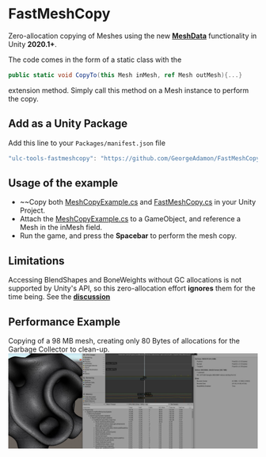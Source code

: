 # FastMeshCopy
Zero-allocation copying of Meshes using the new [**MeshData**](https://docs.unity3d.com/2020.1/Documentation/ScriptReference/Mesh.AllocateWritableMeshData.html) functionality in Unity **2020.1+**.

The code comes in the form of a static class with the 
```csharp
public static void CopyTo(this Mesh inMesh, ref Mesh outMesh){...}
``` 
extension method. Simply call this method on a Mesh instance to perform the copy.

## Add as a Unity Package
Add this line to your `Packages/manifest.json` file
```js
"ulc-tools-fastmeshcopy": "https://github.com/GeorgeAdamon/FastMeshCopy.git?path=/UnityProject/Assets/FastMeshCopy#master",
```

## Usage of the example
- ~~Copy both [MeshCopyExample.cs](FastMeshCopy/MeshCopyExample.cs) and [FastMeshCopy.cs](https://github.com/GeorgeAdamon/FastMeshCopy/blob/master/UnityProject/Assets/FastMeshCopy/Runtime/FastMeshCopy.cs) in your Unity Project.
- Attach the [MeshCopyExample.cs](FastMeshCopy/MeshCopyExample.cs) to a GameObject, and reference a Mesh in the inMesh field.
- Run the game, and press the **Spacebar** to perform the mesh copy.


## Limitations
Accessing BlendShapes and BoneWeights without GC allocations is not supported by Unity's API, so this zero-allocation effort **ignores** them for the time being. See the [**discussion**](https://forum.unity.com/threads/feedback-wanted-mesh-scripting-api-improvements.684670/page-3#post-5800297)

## Performance Example
Copying of a 98 MB mesh, creating only 80 Bytes of allocations for the Garbage Collector to clean-up.
![](/img/profiler_result.jpg)


